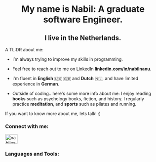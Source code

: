 <h1 align="center">My name is Nabil: A graduate software Engineer. </h1>
<h2 align="center"> I live in the Netherlands. </h2>

A TL:DR about me:
- I’m always trying to improve my skills in programming.

- Feel free to reach out to me on LinkedIn **linkedin.com/in/nabilnaou**.

- I'm fluent in **English** 🇺🇸 🇬🇧 and **Dutch** 🇳🇱, and have limited experience in **German**.

- Outside of coding.. here's some more info about me: I enjoy reading **books** such as psychology books, fiction, and history. I regularly practice **meditation**, and **sports** such as pilates and running.

If you want to know more about me, lets talk! :)

<h3 align="left">Connect with me:</h3>
<p align="left">
<a href="https://linkedin.com/in/nabilnaou" target="blank"><img align="center" src="https://raw.githubusercontent.com/rahuldkjain/github-profile-readme-generator/master/src/images/icons/Social/linked-in-alt.svg" alt="nabilnaou" height="30" width="40" /></a>
</p>

<h3 align="left">Languages and Tools:</h3>

